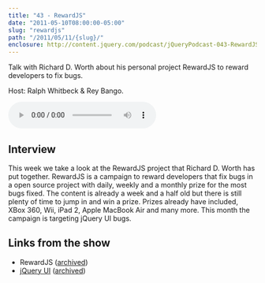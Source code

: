 ```yaml
---
title: "43 - RewardJS"
date: "2011-05-10T08:00:00-05:00"
slug: "rewardjs"
path: "/2011/05/11/{slug}/"
enclosure: http://content.jquery.com/podcast/jQueryPodcast-043-RewardJS.mp3
---
```

Talk with Richard D. Worth about his personal project RewardJS to reward developers to fix bugs.

Host: Ralph Whitbeck &amp; Rey Bango.

<audio src="http://content.jquery.com/podcast/jQueryPodcast-043-RewardJS.mp3" controls=""></audio>

## Interview

This week we take a look at the RewardJS project that Richard D. Worth has put together. RewardJS is a campaign to reward developers that fix bugs in a open source project with daily, weekly and a monthly prize for the most bugs fixed. The content is already a week and a half old but there is still plenty of time to jump in and win a prize. Prizes already have included, XBox 360, Wii, iPad 2, Apple MacBook Air and many more. This month the campaign is targeting jQuery UI bugs.

## Links from the show

* RewardJS ([archived](https://web.archive.org/web/20110605093853/http://rewardjs.com/))
* [jQuery UI](http://jqueryui.com/) ([archived](http://web.archive.org/web/20110612064104/http://jqueryui.com/))
